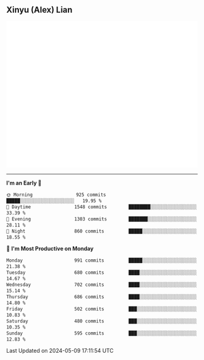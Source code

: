 ## Xinyu (Alex) Lian

!["Alex"](metrics-main.svg)

---
<!--START_SECTION:waka-->
**I'm an Early 🐤** 

```text
🌞 Morning                925 commits         █████░░░░░░░░░░░░░░░░░░░░   19.95 % 
🌆 Daytime                1548 commits        ████████░░░░░░░░░░░░░░░░░   33.39 % 
🌃 Evening                1303 commits        ███████░░░░░░░░░░░░░░░░░░   28.11 % 
🌙 Night                  860 commits         █████░░░░░░░░░░░░░░░░░░░░   18.55 % 
```
📅 **I'm Most Productive on Monday** 

```text
Monday                   991 commits         █████░░░░░░░░░░░░░░░░░░░░   21.38 % 
Tuesday                  680 commits         ████░░░░░░░░░░░░░░░░░░░░░   14.67 % 
Wednesday                702 commits         ████░░░░░░░░░░░░░░░░░░░░░   15.14 % 
Thursday                 686 commits         ████░░░░░░░░░░░░░░░░░░░░░   14.80 % 
Friday                   502 commits         ███░░░░░░░░░░░░░░░░░░░░░░   10.83 % 
Saturday                 480 commits         ███░░░░░░░░░░░░░░░░░░░░░░   10.35 % 
Sunday                   595 commits         ███░░░░░░░░░░░░░░░░░░░░░░   12.83 % 
```



 Last Updated on 2024-05-09 17:11:54 UTC
<!--END_SECTION:waka-->
